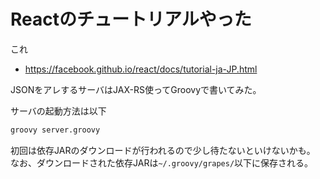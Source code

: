 # Reactのチュートリアルやった

これ

* https://facebook.github.io/react/docs/tutorial-ja-JP.html

JSONをアレするサーバはJAX-RS使ってGroovyで書いてみた。

サーバの起動方法は以下

```sh
groovy server.groovy
```

初回は依存JARのダウンロードが行われるので少し待たないといけないかも。
なお、ダウンロードされた依存JARは`~/.groovy/grapes/`以下に保存される。

